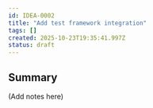 ```yaml
---
id: IDEA-0002
title: "Add test framework integration"
tags: []
created: 2025-10-23T19:35:41.997Z
status: draft
---
```

## Summary
(Add notes here)
